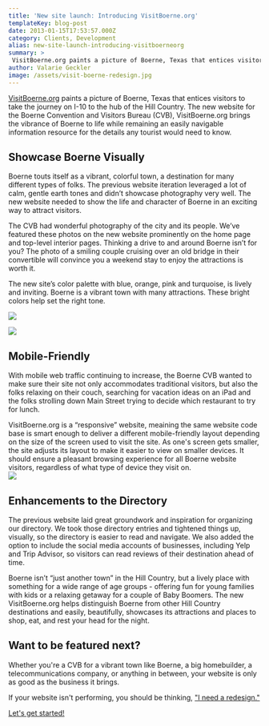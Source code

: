 ```yaml
---
title: 'New site launch: Introducing VisitBoerne.org'
templateKey: blog-post
date: 2013-01-15T17:53:57.000Z
category: Clients, Development
alias: new-site-launch-introducing-visitboerneorg
summary: > 
 VisitBoerne.org paints a picture of Boerne, Texas that entices visitors to take the journey on I-10 to the hub of the Hill Country. The new website for the Boerne Convention and Visitors Bureau (CVB), VisitBoerne.org brings the vibrance of Boerne to life while remaining an easily navigable information resource for the details any tourist would need to know.
author: Valarie Geckler
image: /assets/visit-boerne-redesign.jpg
---
```


[VisitBoerne.org](http://www.visitboerne.org/) paints a picture of Boerne, Texas that entices visitors to take the journey on I-10 to the hub of the Hill Country. The new website for the Boerne Convention and Visitors Bureau (CVB), VisitBoerne.org brings the vibrance of Boerne to life while remaining an easily navigable information resource for the details any tourist would need to know.

Showcase Boerne Visually
------------------------

Boerne touts itself as a vibrant, colorful town, a destination for many different types of folks. The previous website iteration leveraged a lot of calm, gentle earth tones and didn’t showcase photography very well. The new website needed to show the life and character of Boerne in an exciting way to attract visitors.

The CVB had wonderful photography of the city and its people. We’ve featured these photos on the new website prominently on the home page and top-level interior pages. Thinking a drive to and around Boerne isn’t for you? The photo of a smiling couple cruising over an old bridge in their convertible will convince you a weekend stay to enjoy the attractions is worth it.

The new site’s color palette with blue, orange, pink and turquoise, is lively and inviting. Boerne is a vibrant town with many attractions. These bright colors help set the right tone.

![](/sites/default/files/boerne-before.jpg)

![](/sites/default/files/boerne-after.jpg)

Mobile-Friendly
---------------

With mobile web traffic continuing to increase, the Boerne CVB wanted to make sure their site not only accommodates traditional visitors, but also the folks relaxing on their couch, searching for vacation ideas on an iPad and the folks strolling down Main Street trying to decide which restaurant to try for lunch.

VisitBoerne.org is a “responsive” website, meaining the same website code base is smart enough to deliver a different mobile-friendly layout depending on the size of the screen used to visit the site. As one's screen gets smaller, the site adjusts its layout to make it easier to view on smaller devices. It should ensure a pleasant browsing experience for all Boerne website visitors, regardless of what type of device they visit on.  
![](/sites/default/files/new-boerne-cvb-website_0.jpg)

Enhancements to the Directory
-----------------------------

The previous website laid great groundwork and inspiration for organizing our directory. We took those directory entries and tightened things up, visually, so the directory is easier to read and navigate. We also added the option to include the social media accounts of businesses, including Yelp and Trip Advisor, so visitors can read reviews of their destination ahead of time.

Boerne isn’t “just another town” in the Hill Country, but a lively place with something for a wide range of age groups - offering fun for young families with kids or a relaxing getaway for a couple of Baby Boomers. The new VisitBoerne.org helps distinguish Boerne from other Hill Country destinations and easily, beautifully, showcases its attractions and places to shop, eat, and rest your head for the night.

Want to be featured next?
-------------------------

Whether you're a CVB for a vibrant town like Boerne, a big homebuilder, a telecommunications company, or anything in between, your website is only as good as the business it brings.

If your website isn't performing, you should be thinking, ["I need a redesign."](/we-redesign-bad-websites)

[Let's get started!](/we-redesign-bad-websites)